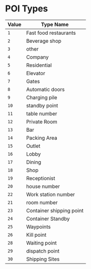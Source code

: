 # POI Types

| Value | Type Name |
| ---- | -------- |
| `1` | Fast food restaurants |
| `2` | Beverage shop |
| `3` | other |
| `4` | Company |
| `5` | Residential |
| `6` | Elevator |
| `7` | Gates |
| `8` | Automatic doors |
| `9` | Charging pile |
| `10` | standby point |
| `11` | table number |
| `12` | Private Room |
| `13` | Bar |
| `14` | Packing Area |
| `15` | Outlet |
| `16` | Lobby |
| `17` | Dining |
| `18` | Shop |
| `19` | Receptionist |
| `20` | house number |
| `22` | Work station number |
| `21` | room number |
| `23` | Container shipping point |
| `24` | Container Standby |
| `25` | Waypoints |
| `26` | Kill point |
| `28` | Waiting point |
| `29` | dispatch point |
| `30` | Shipping Sites |